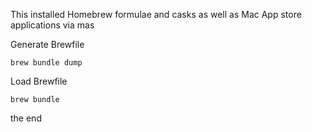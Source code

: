 This installed Homebrew formulae and casks as well as Mac App store applications via mas

Generate Brewfile

```
brew bundle dump
```

Load Brewfile

```
brew bundle
```

the end

